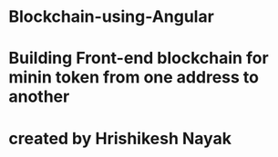 # Blockchain-using-Angular
# Building Front-end blockchain for minin token from one address to another
# created by Hrishikesh Nayak
